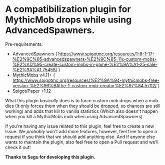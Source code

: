 # A compatibilization plugin for MythicMob drops while using AdvancedSpawners.

Pre-requirements:
- AdvancedSpawners ( https://www.spigotmc.org/resources/1-8-1-17-%E2%9C%85-advancedspawners-%E2%9C%85-11x-custom-mobs-%E2%AD%95-create-custom-mobs-in-game-%E2%9A%A1-25-sale-%E2%9A%A1.75458/ )
- MythicMobs v4.11+ ( https://www.spigotmc.org/resources/%E2%9A%94-mythicmobs-free-version-%E2%96%BAthe-1-custom-mob-creator%E2%97%84.5702/ )
- Spigot/Paper +1.12

What this plugin *basically* does is to force custom mob drops when a mob dies (It only forces them when they should be dropped, so chances are still working) and adds that kill to vanilla statistics (Which also doesn't happen when you kill a MythicMobs mob when using AdvancedSpawners).

If you're having any issue related to this plugin, feel free to create a new Issue.
We *probably* won't add more features, however, feel free to open a request if you think that we should add anything else. And if anyone else wants to maintain the plugin, also feel free to open a Pull request and we'll check it out!

**Thanks to Segu for developing this plugin.**
